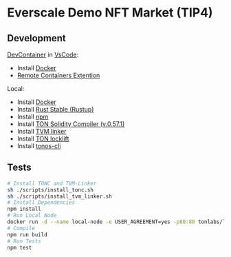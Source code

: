 # Everscale Demo NFT Market (TIP4)

## Development

[DevContainer](https://code.visualstudio.com/docs/remote/containers) in [VsCode](https://code.visualstudio.com/):
- Install [Docker](https://www.docker.com/get-started/)
- [Remote Containers Extention](https://marketplace.visualstudio.com/items?itemName=ms-vscode-remote.remote-containers)

Local:
- Install [Docker](https://www.docker.com/get-started/)
- Install [Rust Stable (Rustup)](https://rustup.rs/)
- Install [npm](https://www.npmjs.com/)
- Install [TON Solidity Compiler (v.0.57.1)](https://github.com/tonlabs/TON-Solidity-Compiler.git)
- Install [TVM linker](https://github.com/tonlabs/TVM-linker/releases/tag/0.14.2)
- Install  [TON locklift](https://github.com/broxus/ton-locklift)
- Install [tonos-cli](https://github.com/tonlabs/tonos-cli)

## Tests
```bash
# Install TONC and TVM-Linker
sh ./scripts/install_tonc.sh
sh ./scripts/install_tvm_linker.sh
# Install Dependencies
npm install
# Run Local Node
docker run -d --name local-node -e USER_AGREEMENT=yes -p80:80 tonlabs/local-node
# Compile
npm run build
# Run Tests
npm test
```